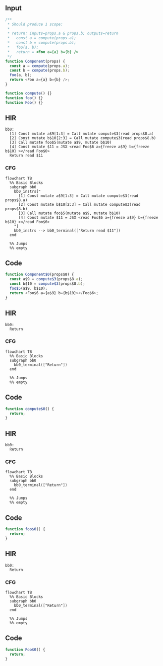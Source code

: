 
## Input

```javascript
/**
 * Should produce 1 scope:
 *
 * return: inputs=props.a & props.b; outputs=return
 *   const a = compute(props.a);
 *   const b = compute(props.b);
 *   foo(a, b);
 *   return = <Foo a={a} b={b} />
 */
function Component(props) {
  const a = compute(props.a);
  const b = compute(props.b);
  foo(a, b);
  return <Foo a={a} b={b} />;
}

function compute() {}
function foo() {}
function Foo() {}

```

## HIR

```
bb0:
  [1] Const mutate a$9[1:3] = Call mutate compute$3(read props$8.a)
  [2] Const mutate b$10[2:3] = Call mutate compute$3(read props$8.b)
  [3] Call mutate foo$5(mutate a$9, mutate b$10)
  [4] Const mutate $11 = JSX <read Foo$6 a={freeze a$9} b={freeze b$10} ></read Foo$6>
  Return read $11
```

### CFG

```mermaid
flowchart TB
  %% Basic Blocks
  subgraph bb0
    bb0_instrs["
      [1] Const mutate a$9[1:3] = Call mutate compute$3(read props$8.a)
      [2] Const mutate b$10[2:3] = Call mutate compute$3(read props$8.b)
      [3] Call mutate foo$5(mutate a$9, mutate b$10)
      [4] Const mutate $11 = JSX <read Foo$6 a={freeze a$9} b={freeze b$10} ></read Foo$6>
    "]
    bb0_instrs --> bb0_terminal(["Return read $11"])
  end

  %% Jumps
  %% empty
```

## Code

```javascript
function Component$0(props$8) {
  const a$9 = compute$3(props$8.a);
  const b$10 = compute$3(props$8.b);
  foo$5(a$9, b$10);
  return <Foo$6 a={a$9} b={b$10}></Foo$6>;
}

```
## HIR

```
bb0:
  Return
```

### CFG

```mermaid
flowchart TB
  %% Basic Blocks
  subgraph bb0
    bb0_terminal(["Return"])
  end

  %% Jumps
  %% empty
```

## Code

```javascript
function compute$0() {
  return;
}

```
## HIR

```
bb0:
  Return
```

### CFG

```mermaid
flowchart TB
  %% Basic Blocks
  subgraph bb0
    bb0_terminal(["Return"])
  end

  %% Jumps
  %% empty
```

## Code

```javascript
function foo$0() {
  return;
}

```
## HIR

```
bb0:
  Return
```

### CFG

```mermaid
flowchart TB
  %% Basic Blocks
  subgraph bb0
    bb0_terminal(["Return"])
  end

  %% Jumps
  %% empty
```

## Code

```javascript
function Foo$0() {
  return;
}

```
      